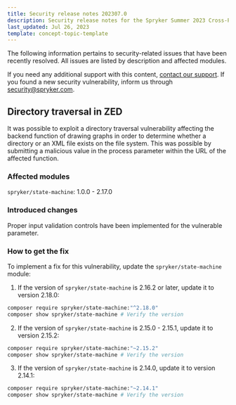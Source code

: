 ```yaml
---
title: Security release notes 202307.0
description: Security release notes for the Spryker Summer 2023 Cross-Product Release
last_updated: Jul 26, 2023
template: concept-topic-template
---
```


The following information pertains to security-related issues that have been recently resolved. All issues are listed by description and affected modules.

If you need any additional support with this content, [contact our support](https://support.spryker.com/). If you found a new security vulnerability, inform us through [security@spryker.com](mailto:security@spryker.com).

## Directory traversal in ZED

It was possible to exploit a directory traversal vulnerability affecting the backend function of drawing graphs in order to determine whether a directory or an XML file exists on the file system. This was possible by submitting a malicious value in the process parameter within the URL of the affected function. 

### Affected modules

`spryker/state-machine`: 1.0.0 - 2.17.0

### Introduced changes

Proper input validation controls have been implemented for the vulnerable parameter.

### How to get the fix

To implement a fix for this vulnerability, update the `spryker/state-machine` module:

1. If the version of `spryker/state-machine` is 2.16.2 or later, update it to version 2.18.0:

```bash
composer require spryker/state-machine:"^2.18.0"
composer show spryker/state-machine # Verify the version
```

2. If the version of `spryker/state-machine` is 2.15.0 - 2.15.1, update it to version 2.15.2:

```bash
composer require spryker/state-machine:"~2.15.2"
composer show spryker/state-machine # Verify the version
```

3. If the version of `spryker/state-machine` is 2.14.0, update it to version 2.14.1:

```bash
composer require spryker/state-machine:"~2.14.1"
composer show spryker/state-machine # Verify the version
```
